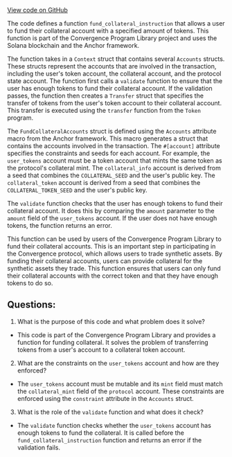 [View code on GitHub](https://github.com/convergence-rfq/convergence-program-library/rfq/program/src/instructions/collateral/fund_collateral.rs)

The code defines a function `fund_collateral_instruction` that allows a user to fund their collateral account with a specified amount of tokens. This function is part of the Convergence Program Library project and uses the Solana blockchain and the Anchor framework.

The function takes in a `Context` struct that contains several `Accounts` structs. These structs represent the accounts that are involved in the transaction, including the user's token account, the collateral account, and the protocol state account. The function first calls a `validate` function to ensure that the user has enough tokens to fund their collateral account. If the validation passes, the function then creates a `Transfer` struct that specifies the transfer of tokens from the user's token account to their collateral account. This transfer is executed using the `transfer` function from the `Token` program.

The `FundCollateralAccounts` struct is defined using the `Accounts` attribute macro from the Anchor framework. This macro generates a struct that contains the accounts involved in the transaction. The `#[account]` attribute specifies the constraints and seeds for each account. For example, the `user_tokens` account must be a token account that mints the same token as the protocol's collateral mint. The `collateral_info` account is derived from a seed that combines the `COLLATERAL_SEED` and the user's public key. The `collateral_token` account is derived from a seed that combines the `COLLATERAL_TOKEN_SEED` and the user's public key.

The `validate` function checks that the user has enough tokens to fund their collateral account. It does this by comparing the `amount` parameter to the `amount` field of the `user_tokens` account. If the user does not have enough tokens, the function returns an error.

This function can be used by users of the Convergence Program Library to fund their collateral accounts. This is an important step in participating in the Convergence protocol, which allows users to trade synthetic assets. By funding their collateral accounts, users can provide collateral for the synthetic assets they trade. This function ensures that users can only fund their collateral accounts with the correct token and that they have enough tokens to do so.
## Questions: 
 1. What is the purpose of this code and what problem does it solve?
- This code is part of the Convergence Program Library and provides a function for funding collateral. It solves the problem of transferring tokens from a user's account to a collateral token account.

2. What are the constraints on the `user_tokens` account and how are they enforced?
- The `user_tokens` account must be mutable and its `mint` field must match the `collateral_mint` field of the `protocol` account. These constraints are enforced using the `constraint` attribute in the `Accounts` struct.

3. What is the role of the `validate` function and what does it check?
- The `validate` function checks whether the `user_tokens` account has enough tokens to fund the collateral. It is called before the `fund_collateral_instruction` function and returns an error if the validation fails.